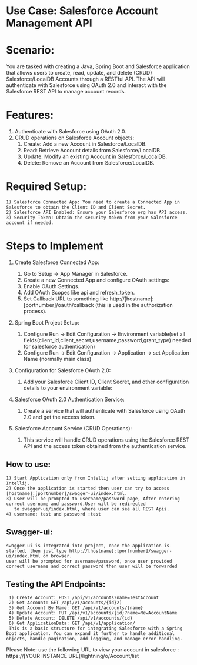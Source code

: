 
# Use Case: Salesforce Account Management API

# Scenario:
  You are tasked with creating a Java, Spring Boot and Salesforce application that allows users to create, read, update, and delete (CRUD) 
  Salesforce/LocalDB Accounts through a RESTful API. The API will authenticate with Salesforce using OAuth 2.0 and interact 
  with the Salesforce REST API to manage account records.

# Features:
1) Authenticate with Salesforce using OAuth 2.0.
2) CRUD operations on Salesforce Account objects:
    1) Create: Add a new Account in Salesforce/LocalDB.
    2) Read: Retrieve Account details from Salesforce/LocalDB.
    3) Update: Modify an existing Account in Salesforce/LocalDB.
    4) Delete: Remove an Account from Salesforce/LocalDB.

# Required Setup:
    1) Salesforce Connected App: You need to create a Connected App in Salesforce to obtain the Client ID and Client Secret.
    2) Salesforce API Enabled: Ensure your Salesforce org has API access.
    3) Security Token: Obtain the security token from your Salesforce account if needed.  

# Steps to Implement
  1. Create Salesforce Connected App:
     1) Go to Setup → App Manager in Salesforce.
     2) Create a new Connected App and configure OAuth settings:
     3) Enable OAuth Settings.
     4) Add OAuth Scopes like api and refresh_token.
     5) Set Callback URL to something like http://[hostname]:[portnumber]/oauth/callback (this is used in the authorization process).
  2. Spring Boot Project Setup:
     1) Configure Run -> Edit Configuration -> Environment variable(set all fields(client_id,client_secret,username,password,grant_type) needed for salesforce authentication)
     2) Configure Run -> Edit Configuration -> Application -> set Application Name (normally main class)

  3. Configuration for Salesforce OAuth 2.0:
     1) Add your Salesforce Client ID, Client Secret, and other configuration details to your environment variable:

  4. Salesforce OAuth 2.0 Authentication Service:
     1) Create a service that will authenticate with Salesforce using OAuth 2.0 and get the access token.

  5. Salesforce Account Service (CRUD Operations):
     1)  This service will handle CRUD operations using the Salesforce REST API and the access token obtained from the authentication service.

## How to use:
    1) Start Application only from Intellij after setting application in Intellij.
    2) Once the application is started then user can try to access [hostname]:[portnumber]/swagger-ui/index.html.
    3) User will be prompted to username/password page, After entering correct username and password,User will be redirected 
       to swagger-ui/index.html, where user can see all REST Apis.
    4) username: test and password :test



## Swagger-ui:
    swagger-ui is integrated into project, once the application is started, then just type http://[hostname]:[portnumber]/swagger-ui/index.html on browser.
    user will be prompted for username/password, once user provided correct username and correct password then user will be forwarded  
    
## Testing the API Endpoints:
     1) Create Account: POST /api/v1/accounts?name=TestAccount
     2) Get Account: GET /api/v1/accounts/{id}2) 
     3) Get Account By Name: GET /api/v1/accounts/{name}
     4) Update Account: PUT /api/v1/accounts/{id}?name=NewAccountName
     5) Delete Account: DELETE /api/v1/accounts/{id}
     6) Get ApplicationData: GET /api/v1/application/
     This is a basic structure for integrating Salesforce with a Spring Boot application. You can expand it further to handle additional objects, handle pagination, add logging, and manage error handling.
Please Note:
use the following URL to view your account in salesforce : 
https://[YOUR INSTANCE URL]/lightning/o/Account/list

